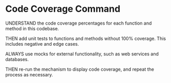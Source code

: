 # Code Coverage Command

UNDERSTAND the code coverage percentages for each function and method in this codebase.

THEN add unit tests to functions and methods without 100% coverage. This includes negative and edge cases.

ALWAYS use mocks for external functionality, such as web services and databases.

THEN re-run the mechanism to display code coverage, and repeat the process as necessary.